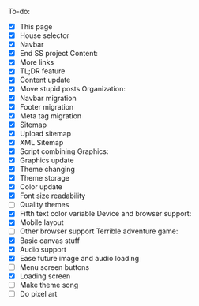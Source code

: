 ﻿To-do:
- [x] This page
- [x] House selector
- [x] Navbar
- [x] End SS project
Content:
- [x] More links
- [x] TL;DR feature
- [x] Content update
- [X] Move stupid posts
Organization:
- [x] Navbar migration
- [x] Footer migration
- [x] Meta tag migration
- [x] Sitemap
- [X] Upload sitemap
- [X] XML Sitemap
- [x] Script combining
Graphics:
- [x] Graphics update
- [x] Theme changing
- [x] Theme storage
- [x] Color update
- [x] Font size readability
- [ ] Quality themes
- [x] Fifth text color variable
Device and browser support:
- [x] Mobile layout
- [ ] Other browser support
Terrible adventure game:
- [x] Basic canvas stuff
- [x] Audio support
- [x] Ease future image and audio loading
- [ ] Menu screen buttons
- [X] Loading screen
- [ ] Make theme song
- [ ] Do pixel art